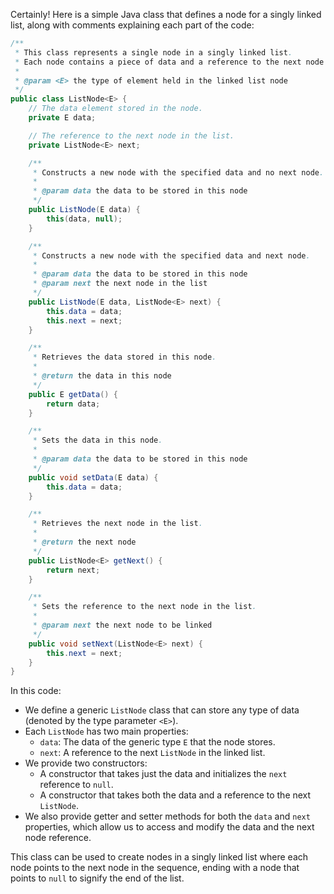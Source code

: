 Certainly! Here is a simple Java class that defines a node for a singly linked list, along with comments explaining each part of the code:

```java
/**
 * This class represents a single node in a singly linked list.
 * Each node contains a piece of data and a reference to the next node in the list.
 * 
 * @param <E> the type of element held in the linked list node
 */
public class ListNode<E> {
    // The data element stored in the node.
    private E data;

    // The reference to the next node in the list.
    private ListNode<E> next;

    /**
     * Constructs a new node with the specified data and no next node.
     *
     * @param data the data to be stored in this node
     */
    public ListNode(E data) {
        this(data, null);
    }

    /**
     * Constructs a new node with the specified data and next node.
     *
     * @param data the data to be stored in this node
     * @param next the next node in the list
     */
    public ListNode(E data, ListNode<E> next) {
        this.data = data;
        this.next = next;
    }

    /**
     * Retrieves the data stored in this node.
     *
     * @return the data in this node
     */
    public E getData() {
        return data;
    }

    /**
     * Sets the data in this node.
     *
     * @param data the data to be stored in this node
     */
    public void setData(E data) {
        this.data = data;
    }

    /**
     * Retrieves the next node in the list.
     *
     * @return the next node
     */
    public ListNode<E> getNext() {
        return next;
    }

    /**
     * Sets the reference to the next node in the list.
     *
     * @param next the next node to be linked
     */
    public void setNext(ListNode<E> next) {
        this.next = next;
    }
}
```

In this code:

- We define a generic `ListNode` class that can store any type of data (denoted by the type parameter `<E>`).
- Each `ListNode` has two main properties:
  - `data`: The data of the generic type `E` that the node stores.
  - `next`: A reference to the next `ListNode` in the linked list.
- We provide two constructors:
  - A constructor that takes just the data and initializes the `next` reference to `null`.
  - A constructor that takes both the data and a reference to the next `ListNode`.
- We also provide getter and setter methods for both the `data` and `next` properties, which allow us to access and modify the data and the next node reference.

This class can be used to create nodes in a singly linked list where each node points to the next node in the sequence, ending with a node that points to `null` to signify the end of the list.
